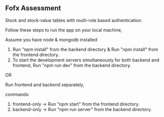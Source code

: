 ## Fofx Assessment


Stock and stock-value tables with multi-role based authentication.

Follow these steps to run the app on your local machine,

Assume you have node & mongodb installed

1. Run "npm install" from the backend directory & Run "npm install" from the frontend directory.
2. To start the development servers simultaneously for both backend and frontend, Run "npm run dev" from the backend directory.

OR

Run frontend and backend separately,

commands:
1. frontend-only  ->  Run "npm start" from the frontend directory.
2. backend-only   ->  Run "npm run server" from the backend directory.
